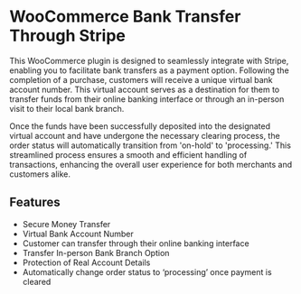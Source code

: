 # WooCommerce Bank Transfer Through Stripe
This WooCommerce plugin is designed to seamlessly integrate with Stripe, enabling you to facilitate bank transfers as a payment option. Following the completion of a purchase, customers will receive a unique virtual bank account number. This virtual account serves as a destination for them to transfer funds from their online banking interface or through an in-person visit to their local bank branch.

Once the funds have been successfully deposited into the designated virtual account and have undergone the necessary clearing process, the order status will automatically transition from 'on-hold' to 'processing.' This streamlined process ensures a smooth and efficient handling of transactions, enhancing the overall user experience for both merchants and customers alike.

## Features
- Secure Money Transfer
- Virtual Bank Account Number
- Customer can transfer through their online banking interface
- Transfer In-person Bank Branch Option
- Protection of Real Account Details
- Automatically change order status to ‘processing’ once payment is cleared
